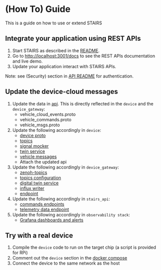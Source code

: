# (How To) Guide
This is a guide on how to use or extend STAIRS

## Integrate your application using REST APIs
1. Start STAIRS as described in the [README](../README.md).
2. Go to [http://localhost:3001/docs](http://localhost:3001/docs) to see the REST APIs documentation and live demo.
3. Update your application interact with STAIRS APIs.

Note: see (Security) section in [API README](../cloud/backend/stairs_api/README.md) for authentication.

## Update the device-cloud messages
1. Update the data in [api](../api/). This is directly reflected in the `device` and the `device_gateway`:
    - vehicle_cloud_events.proto
    - vehicle_commands.proto
    - vehicle_msgs.proto
2. Update the following accordingly in `device`:
    - [device proto](../devices/vehicle-demo/proto/)
    - [topics](../devices/vehicle-demo/vehicle/common/src/topics.rs)
    - [signal mocker](../devices/vehicle-demo/vehicle/signal_mocker_service/)
    - [twin service](../devices/vehicle-demo/vehicle/twin_service/)
    - [vehicle messages](../devices/vehicle-demo/vehicle/vehicle_msgs/)
    - Attach the updated api
3. Update the following accordingly in `device_gateway`:
    - [zenoh-topics](../docker-compose.yaml)
    - [topics configuration](../cloud/backend/device_gateway/device_gateway/configuration.py)
    - [digital twin service](../cloud/backend/device_gateway/device_gateway/twin)
    - [influx writer](../cloud/backend/device_gateway/device_gateway/db/influx_writer.py)
    - [endpoint](../cloud/backend/device_gateway/device_gateway/api/vehicles.py)
4. Update the following accordingly in `stairs_api`:
    - [commands endpoints](../cloud/backend/stairs_api/src/commands/)
    - [telemetry data endpoint](../cloud/backend/stairs_api/src/telemetry/)
5. Update the following accordingly in `observability stack`:
    - [Grafana dashboards and alerts](../monitoring/grafana/provisioning/)

## Try with a real device
1. Compile the `device` code to run on the target chip (a script is provided for RPi)
2. Comment out the `device` section in the [docker compose](../docker-compose.yaml)
3. Connect the device to the same network as the host